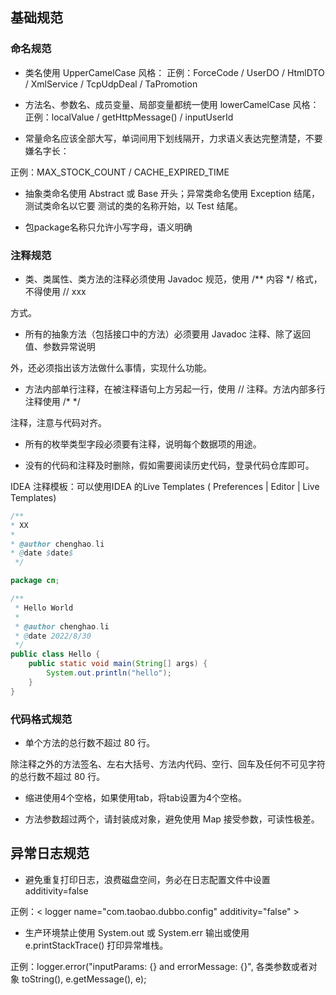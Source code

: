 ## 基础规范

### 命名规范

- 类名使用 UpperCamelCase 风格：
  正例：ForceCode / UserDO / HtmlDTO / XmlService / TcpUdpDeal / TaPromotion

-  方法名、参数名、成员变量、局部变量都统一使用 lowerCamelCase 风格：
  正例：localValue / getHttpMessage() / inputUserId 

- 常量命名应该全部大写，单词间用下划线隔开，力求语义表达完整清楚，不要嫌名字长：

正例：MAX_STOCK_COUNT / CACHE_EXPIRED_TIME 

- 抽象类命名使用 Abstract 或 Base 开头；异常类命名使用 Exception 结尾，测试类命名以它要
  测试的类的名称开始，以 Test 结尾。 

- 包package名称只允许小写字母，语义明确 

### 注释规范

- 类、类属性、类方法的注释必须使用 Javadoc 规范，使用 /** 内容 */ 格式，不得使用 // xxx 

方式。

- 所有的抽象方法（包括接口中的方法）必须要用 Javadoc 注释、除了返回值、参数异常说明 

外，还必须指出该方法做什么事情，实现什么功能。

- 方法内部单行注释，在被注释语句上方另起一行，使用 // 注释。方法内部多行注释使用 /* */ 

注释，注意与代码对齐。 

- 所有的枚举类型字段必须要有注释，说明每个数据项的用途。

- 没有的代码和注释及时删除，假如需要阅读历史代码，登录代码仓库即可。



IDEA 注释模板：可以使用IDEA 的Live Templates ( Preferences | Editor | Live Templates)

```java
/**
* XX
*
* @author chenghao.li
* @date $date$
 */
```



```java
package cn;

/**
 * Hello World
 *
 * @author chenghao.li
 * @date 2022/8/30
 */
public class Hello {
    public static void main(String[] args) {
        System.out.println("hello");
    }
}
```

### 代码格式规范

- 单个方法的总行数不超过 80 行。 

除注释之外的方法签名、左右大括号、方法内代码、空行、回车及任何不可见字符的总行数不超过 80 行。

- 缩进使用4个空格，如果使用tab，将tab设置为4个空格。

- 方法参数超过两个，请封装成对象，避免使用 Map 接受参数，可读性极差。

## 异常日志规范

- 避免重复打印日志，浪费磁盘空间，务必在日志配置文件中设置 additivity=false 

正例：< logger name="com.taobao.dubbo.config" additivity="false" >

- 生产环境禁止使用 System.out 或 System.err 输出或使用 e.printStackTrace() 打印异常堆栈。

正例：logger.error("inputParams: {} and errorMessage: {}", 各类参数或者对象 toString(), e.getMessage(), e);


